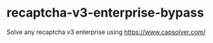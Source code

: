 # recaptcha-v3-enterprise-bypass
Solve any recaptcha v3 enterprise using https://www.capsolver.com/



                                                             